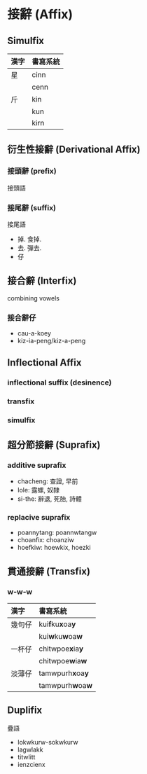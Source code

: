 # 接辭 (Affix)

## Simulfix

| 漢字 | 書寫系統 |
| :--- | :--- |
| 星 | cinn |
|| cenn |
| 斤 | kin |
|| kun |
|| kirn |

## 衍生性接辭 (Derivational Affix)

### 接頭辭 (prefix)

接頭語

### 接尾辭 (suffix)

接尾語

* 掉. 食掉.
* 去. 彈去.
* 仔

## 接合辭 (Interfix)

combining vowels

### 接合辭仔

* cau-a-koey
* kiz-ia-peng/kiz-a-peng

## Inflectional Affix

### inflectional suffix (desinence)

### transfix

### simulfix

## 超分節接辭 (Suprafix)

### additive suprafix

* chacheng: 查證, 早前
* lole: 露螺, 奴隸
* si-the: 辭退, 死胎, 詩體

### replacive suprafix

* poannytang: poannwtangw
* choanfix: choanziw
* hoefkiw: hoewkix, hoezki

## 貫通接辭 (Transfix)

### w-w-w

| 漢字 | 書寫系統 |
| :--- | :--- |
| 幾句仔 | kui**f**ku**x**oa**y** |
|| kui**w**ku**w**oa**w** |
| 一杯仔 | chitwpoe**x**ia**y** |
|| chitwpoe**w**ia**w** |
| 淡薄仔 | tamwpurh**x**oa**y** |
|| tamwpurh**w**oa**w** |

## Duplifix

疊語

* lokwkurw-sokwkurw
* lagwlakk
* titwlitt
* ienzcienx
